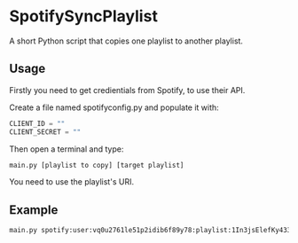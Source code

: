 # SpotifySyncPlaylist

A short Python script that copies one playlist to another playlist.

## Usage

Firstly you need to get credientials from Spotify, to use their API.

Create a file named spotifyconfig.py and populate it with:

```python
CLIENT_ID = ""
CLIENT_SECRET = ""
```

Then open a terminal and type:

```sh
main.py [playlist to copy] [target playlist]
```

You need to use the playlist's URI.

## Example

```sh
main.py spotify:user:vq0u2761le51p2idib6f89y78:playlist:1In3jsElefKy433ezeoZAG spotify:user:vq0u2761le51p2idib6f89y78:playlist:6KUpozVNQ4qdyIHuRtMtjF
```